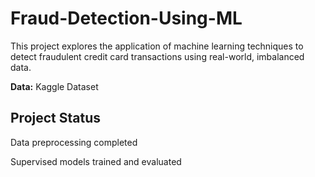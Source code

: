 # Fraud-Detection-Using-ML

This project explores the application of machine learning techniques to detect fraudulent credit card transactions using real-world, imbalanced data.

**Data:** Kaggle Dataset

## Project Status

Data preprocessing completed

Supervised models trained and evaluated 
